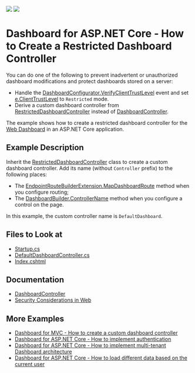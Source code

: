 <!-- default badges list -->
[![](https://img.shields.io/badge/Open_in_DevExpress_Support_Center-FF7200?style=flat-square&logo=DevExpress&logoColor=white)](https://supportcenter.devexpress.com/ticket/details/T1023420)
[![](https://img.shields.io/badge/📖_How_to_use_DevExpress_Examples-e9f6fc?style=flat-square)](https://docs.devexpress.com/GeneralInformation/403183)
<!-- default badges end -->
# Dashboard for ASP.NET Core - How to Create a Restricted Dashboard Controller

You can do one of the following to prevent inadvertent or unauthorized dashboard modifications and protect dashboards stored on a server:

- Handle the [DashboardConfigurator.VerifyClientTrustLevel](https://docs.devexpress.com/Dashboard/DevExpress.DashboardWeb.DashboardConfigurator.VerifyClientTrustLevel) event and set [e.ClientTrustLevel](https://docs.devexpress.com/Dashboard/DevExpress.DashboardWeb.VerifyClientTrustLevelEventArgs.ClientTrustLevel) to `Restricted` mode.
- Derive a custom dashboard controller from [RestrictedDashboardController](https://docs.devexpress.com/Dashboard/DevExpress.DashboardAspNetCore.RestrictedDashboardController) instead of [DashboardController](https://docs.devexpress.com/Dashboard/DevExpress.DashboardAspNetCore.DashboardController).

The example shows how to create a restricted dashboard controller for the [Web Dashboard](https://docs.devexpress.com/Dashboard/115163/web-dashboard/aspnet-core-dashboard-control) in an ASP.NET Core application.

## Example Description

Inherit the [RestrictedDashboardController](https://docs.devexpress.com/Dashboard/DevExpress.DashboardAspNetCore.RestrictedDashboardController) class to create a custom dashboard controller. Add its name (without `Controller` prefix) to the following places:
- The [EndpointRouteBuilderExtension.MapDashboardRoute](https://docs.devexpress.com/Dashboard/DevExpress.DashboardAspNetCore.EndpointRouteBuilderExtension.MapDashboardRoute(System.Object-System.String-System.String)) method when you configure routing;
- The [DashboardBuilder.ControllerName](https://docs.devexpress.com/Dashboard/DevExpress.DashboardAspNetCore.DashboardBuilder.ControllerName(System.String)) method when you configure a control on the page. 

In this example, the custom controller name is `DefaultDashboard`.

<!-- default file list -->
## Files to Look at

* [Startup.cs](./CS/AspNetCoreCustomDashboardController/Startup.cs#L89)
* [DefaultDashboardController.cs](./CS/AspNetCoreCustomDashboardController/Controllers/DefaultDashboardController.cs)
* [Index.cshtml](./CS/AspNetCoreCustomDashboardController/Pages/Index.cshtml#L5)
<!-- default file list end -->

## Documentation

- [DashboardController](https://docs.devexpress.com/Dashboard/DevExpress.DashboardAspNetCore.DashboardController)
- [Security Considerations in Web](https://docs.devexpress.com/Dashboard/118651/designer-and-viewer-applications/web-dashboard/security-considerations)

## More Examples

- [Dashboard for MVC - How to create a custom dashboard controller](https://github.com/DevExpress-Examples/dashboard-for-mvc-custom-dashboard-controller)
- [Dashboard for ASP.NET Core - How to implement authentication﻿](https://github.com/DevExpress-Examples/ASPNET-Core-Dashboard-Authentication)
- [Dashboard for ASP.NET Core - How to implement multi-tenant Dashboard architecture﻿](https://github.com/DevExpress-Examples/DashboardUserBasedAspNetCore)
- [Dashboard for ASP.NET Core - How to load different data based on the current user﻿](https://github.com/DevExpress-Examples/DashboardDifferentUserDataAspNetCore)

